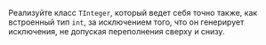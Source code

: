 ﻿Реализуйте класс `TInteger`, который ведет себя точно также, как встроенный тип `int`, за исключением того, что он генерирует исключения, не допуская переполнения сверху и снизу.